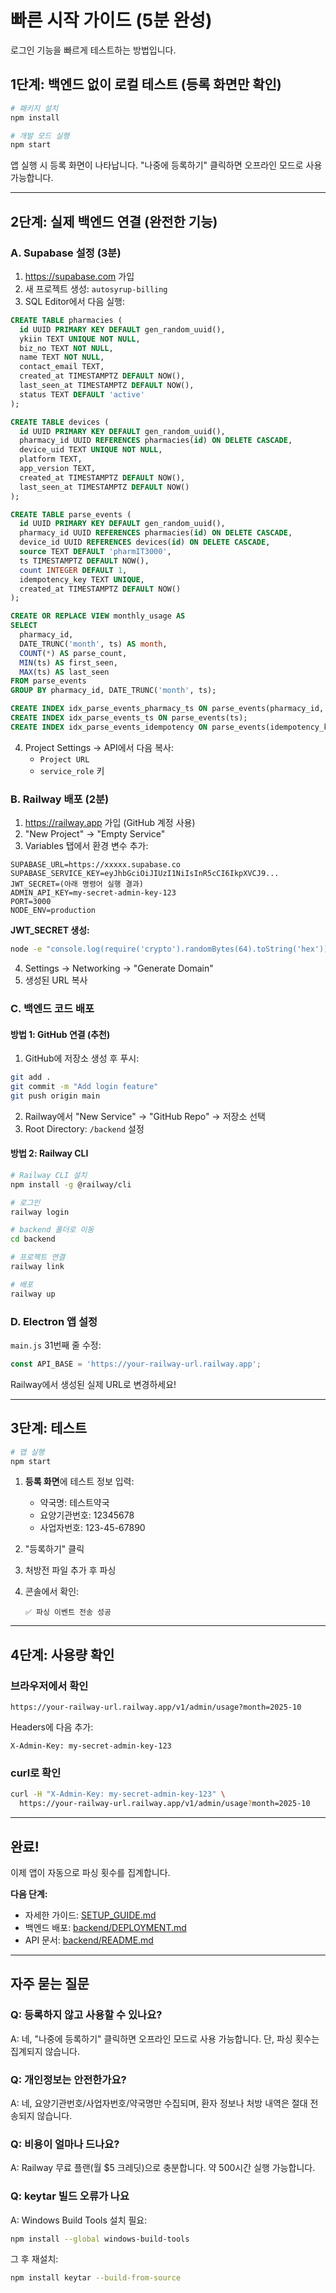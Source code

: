 # 빠른 시작 가이드 (5분 완성)

로그인 기능을 빠르게 테스트하는 방법입니다.

## 1단계: 백엔드 없이 로컬 테스트 (등록 화면만 확인)

```bash
# 패키지 설치
npm install

# 개발 모드 실행
npm start
```

앱 실행 시 등록 화면이 나타납니다. "나중에 등록하기" 클릭하면 오프라인 모드로 사용 가능합니다.

---

## 2단계: 실제 백엔드 연결 (완전한 기능)

### A. Supabase 설정 (3분)

1. https://supabase.com 가입
2. 새 프로젝트 생성: `autosyrup-billing`
3. SQL Editor에서 다음 실행:

```sql
CREATE TABLE pharmacies (
  id UUID PRIMARY KEY DEFAULT gen_random_uuid(),
  ykiin TEXT UNIQUE NOT NULL,
  biz_no TEXT NOT NULL,
  name TEXT NOT NULL,
  contact_email TEXT,
  created_at TIMESTAMPTZ DEFAULT NOW(),
  last_seen_at TIMESTAMPTZ DEFAULT NOW(),
  status TEXT DEFAULT 'active'
);

CREATE TABLE devices (
  id UUID PRIMARY KEY DEFAULT gen_random_uuid(),
  pharmacy_id UUID REFERENCES pharmacies(id) ON DELETE CASCADE,
  device_uid TEXT UNIQUE NOT NULL,
  platform TEXT,
  app_version TEXT,
  created_at TIMESTAMPTZ DEFAULT NOW(),
  last_seen_at TIMESTAMPTZ DEFAULT NOW()
);

CREATE TABLE parse_events (
  id UUID PRIMARY KEY DEFAULT gen_random_uuid(),
  pharmacy_id UUID REFERENCES pharmacies(id) ON DELETE CASCADE,
  device_id UUID REFERENCES devices(id) ON DELETE CASCADE,
  source TEXT DEFAULT 'pharmIT3000',
  ts TIMESTAMPTZ DEFAULT NOW(),
  count INTEGER DEFAULT 1,
  idempotency_key TEXT UNIQUE,
  created_at TIMESTAMPTZ DEFAULT NOW()
);

CREATE OR REPLACE VIEW monthly_usage AS
SELECT
  pharmacy_id,
  DATE_TRUNC('month', ts) AS month,
  COUNT(*) AS parse_count,
  MIN(ts) AS first_seen,
  MAX(ts) AS last_seen
FROM parse_events
GROUP BY pharmacy_id, DATE_TRUNC('month', ts);

CREATE INDEX idx_parse_events_pharmacy_ts ON parse_events(pharmacy_id, ts);
CREATE INDEX idx_parse_events_ts ON parse_events(ts);
CREATE INDEX idx_parse_events_idempotency ON parse_events(idempotency_key);
```

4. Project Settings → API에서 다음 복사:
   - `Project URL`
   - `service_role` 키

### B. Railway 배포 (2분)

1. https://railway.app 가입 (GitHub 계정 사용)
2. "New Project" → "Empty Service"
3. Variables 탭에서 환경 변수 추가:

```
SUPABASE_URL=https://xxxxx.supabase.co
SUPABASE_SERVICE_KEY=eyJhbGciOiJIUzI1NiIsInR5cCI6IkpXVCJ9...
JWT_SECRET=(아래 명령어 실행 결과)
ADMIN_API_KEY=my-secret-admin-key-123
PORT=3000
NODE_ENV=production
```

**JWT_SECRET 생성:**
```bash
node -e "console.log(require('crypto').randomBytes(64).toString('hex'))"
```

4. Settings → Networking → "Generate Domain"
5. 생성된 URL 복사

### C. 백엔드 코드 배포

#### 방법 1: GitHub 연결 (추천)

1. GitHub에 저장소 생성 후 푸시:
```bash
git add .
git commit -m "Add login feature"
git push origin main
```

2. Railway에서 "New Service" → "GitHub Repo" → 저장소 선택
3. Root Directory: `/backend` 설정

#### 방법 2: Railway CLI

```bash
# Railway CLI 설치
npm install -g @railway/cli

# 로그인
railway login

# backend 폴더로 이동
cd backend

# 프로젝트 연결
railway link

# 배포
railway up
```

### D. Electron 앱 설정

`main.js` 31번째 줄 수정:

```javascript
const API_BASE = 'https://your-railway-url.railway.app';
```

Railway에서 생성된 실제 URL로 변경하세요!

---

## 3단계: 테스트

```bash
# 앱 실행
npm start
```

1. **등록 화면**에 테스트 정보 입력:
   - 약국명: 테스트약국
   - 요양기관번호: 12345678
   - 사업자번호: 123-45-67890
   
2. "등록하기" 클릭

3. 처방전 파일 추가 후 파싱

4. 콘솔에서 확인:
   ```
   ✅ 파싱 이벤트 전송 성공
   ```

---

## 4단계: 사용량 확인

### 브라우저에서 확인

```
https://your-railway-url.railway.app/v1/admin/usage?month=2025-10
```

Headers에 다음 추가:
```
X-Admin-Key: my-secret-admin-key-123
```

### curl로 확인

```bash
curl -H "X-Admin-Key: my-secret-admin-key-123" \
  https://your-railway-url.railway.app/v1/admin/usage?month=2025-10
```

---

## 완료!

이제 앱이 자동으로 파싱 횟수를 집계합니다.

**다음 단계:**
- 자세한 가이드: [SETUP_GUIDE.md](./SETUP_GUIDE.md)
- 백엔드 배포: [backend/DEPLOYMENT.md](./backend/DEPLOYMENT.md)
- API 문서: [backend/README.md](./backend/README.md)

---

## 자주 묻는 질문

### Q: 등록하지 않고 사용할 수 있나요?
A: 네, "나중에 등록하기" 클릭하면 오프라인 모드로 사용 가능합니다. 단, 파싱 횟수는 집계되지 않습니다.

### Q: 개인정보는 안전한가요?
A: 네, 요양기관번호/사업자번호/약국명만 수집되며, 환자 정보나 처방 내역은 절대 전송되지 않습니다.

### Q: 비용이 얼마나 드나요?
A: Railway 무료 플랜(월 $5 크레딧)으로 충분합니다. 약 500시간 실행 가능합니다.

### Q: keytar 빌드 오류가 나요
A: Windows Build Tools 설치 필요:
```bash
npm install --global windows-build-tools
```

그 후 재설치:
```bash
npm install keytar --build-from-source
```


